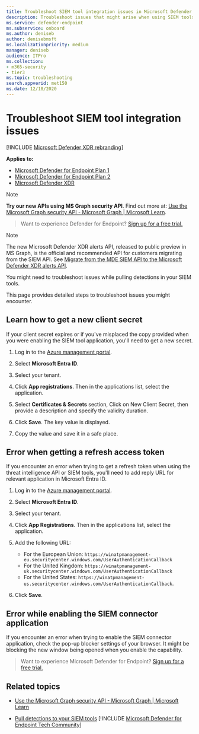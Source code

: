 ```yaml
---
title: Troubleshoot SIEM tool integration issues in Microsoft Defender for Endpoint
description: Troubleshoot issues that might arise when using SIEM tools with Microsoft Defender for Endpoint.
ms.service: defender-endpoint
ms.subservice: onboard
ms.author: deniseb
author: denisebmsft
ms.localizationpriority: medium
manager: deniseb
audience: ITPro
ms.collection: 
- m365-security
- tier3
ms.topic: troubleshooting
search.appverid: met150
ms.date: 12/18/2020
---
```


# Troubleshoot SIEM tool integration issues

[!INCLUDE [Microsoft Defender XDR rebranding](../includes/microsoft-defender.md)]


**Applies to:**
- [Microsoft Defender for Endpoint Plan 1](microsoft-defender-endpoint.md)
- [Microsoft Defender for Endpoint Plan 2](microsoft-defender-endpoint.md)
- [Microsoft Defender XDR](/defender-xdr)

> [!NOTE]
> **Try our new APIs using MS Graph security API**. Find out more at: [Use the Microsoft Graph security API - Microsoft Graph | Microsoft Learn](/graph/api/resources/security-api-overview).

> Want to experience Defender for Endpoint? [Sign up for a free trial.](https://go.microsoft.com/fwlink/p/?linkid=2225630&clcid=0x409&culture=en-us&country=us)

> [!NOTE]
> The new Microsoft Defender XDR alerts API, released to public preview in MS Graph, is the official and recommended API for customers migrating from the SIEM API. See [Migrate from the MDE SIEM API to the Microsoft Defender XDR alerts API](configure-siem.md).

You might need to troubleshoot issues while pulling detections in your SIEM tools.

This page provides detailed steps to troubleshoot issues you might encounter.

## Learn how to get a new client secret

If your client secret expires or if you've misplaced the copy provided when you were enabling the SIEM tool application,  you'll need to get a new secret.

1. Log in to the [Azure management portal](https://portal.azure.com).

2. Select **Microsoft Entra ID**.

3. Select your tenant.

4. Click **App registrations**. Then in the applications list, select the application.

5. Select **Certificates & Secrets** section, Click on New Client Secret, then provide a description and specify the validity duration.

6. Click **Save**. The key value is displayed.

7. Copy the value and save it in a safe place.

## Error when getting a refresh access token

If you encounter an error when trying to get a refresh token when using the threat intelligence API or SIEM tools, you'll need to add reply URL for relevant application in Microsoft Entra ID.

1. Log in to the [Azure management portal](https://ms.portal.azure.com).

2. Select **Microsoft Entra ID**.

3. Select your tenant.

4. Click **App Registrations**. Then in the applications list, select the application.

5. Add the following URL:
   - For the European Union: `https://winatpmanagement-eu.securitycenter.windows.com/UserAuthenticationCallback`
   - For the United Kingdom: `https://winatpmanagement-uk.securitycenter.windows.com/UserAuthenticationCallback`
   - For the United States:  `https://winatpmanagement-us.securitycenter.windows.com/UserAuthenticationCallback`.

6. Click **Save**.

## Error while enabling the SIEM connector application

If you encounter an error when trying to enable the SIEM connector application, check the pop-up blocker settings of your browser. It might be blocking the new window being opened when you enable the capability.

> Want to experience Microsoft Defender for Endpoint? [Sign up for a free trial.](https://signup.microsoft.com/create-account/signup?products=7f379fee-c4f9-4278-b0a1-e4c8c2fcdf7e&ru=https://aka.ms/MDEp2OpenTrial?ocid=docs-wdatp-troubleshootsiem-belowfoldlink)

## Related topics

- [Use the Microsoft Graph security API - Microsoft Graph | Microsoft Learn](/graph/api/resources/security-api-overview)

- [Pull detections to your SIEM tools](configure-siem.md)
[!INCLUDE [Microsoft Defender for Endpoint Tech Community](../includes/defender-mde-techcommunity.md)]
